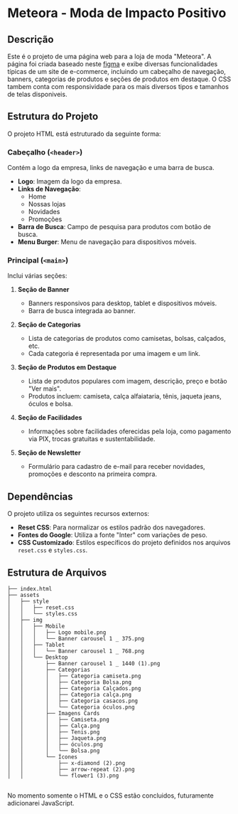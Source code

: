 # Meteora - Moda de Impacto Positivo

## Descrição

Este é o projeto de uma página web para a loja de moda "Meteora". A página foi criada baseado neste [figma](https://www.figma.com/file/2TLgt8UjsWUViWlmpXu5Fz/Challenge-Front-end-%7C-Loja-Meteora?node-id=2386%3A3188&mode=dev) e exibe diversas funcionalidades típicas de um site de e-commerce, incluindo um cabeçalho de navegação, banners, categorias de produtos e seções de produtos em destaque.
O CSS tambem conta com responsividade para os mais diversos tipos e tamanhos de telas disponiveis.

## Estrutura do Projeto

O projeto HTML está estruturado da seguinte forma:

### Cabeçalho (`<header>`)

Contém a logo da empresa, links de navegação e uma barra de busca.

- **Logo**: Imagem da logo da empresa.
- **Links de Navegação**: 
  - Home
  - Nossas lojas
  - Novidades
  - Promoções
- **Barra de Busca**: Campo de pesquisa para produtos com botão de busca.
- **Menu Burger**: Menu de navegação para dispositivos móveis.

### Principal (`<main>`)

Inclui várias seções:

1. **Seção de Banner**
   - Banners responsivos para desktop, tablet e dispositivos móveis.
   - Barra de busca integrada ao banner.

2. **Seção de Categorias**
   - Lista de categorias de produtos como camisetas, bolsas, calçados, etc.
   - Cada categoria é representada por uma imagem e um link.

3. **Seção de Produtos em Destaque**
   - Lista de produtos populares com imagem, descrição, preço e botão "Ver mais".
   - Produtos incluem: camiseta, calça alfaiataria, tênis, jaqueta jeans, óculos e bolsa.

4. **Seção de Facilidades**
   - Informações sobre facilidades oferecidas pela loja, como pagamento via PIX, trocas gratuitas e sustentabilidade.

5. **Seção de Newsletter**
   - Formulário para cadastro de e-mail para receber novidades, promoções e desconto na primeira compra.

## Dependências

O projeto utiliza os seguintes recursos externos:

- **Reset CSS**: Para normalizar os estilos padrão dos navegadores.
- **Fontes do Google**: Utiliza a fonte "Inter" com variações de peso.
- **CSS Customizado**: Estilos específicos do projeto definidos nos arquivos `reset.css` e `styles.css`.

## Estrutura de Arquivos

```plaintext
├── index.html
├── assets
│   ├── style
│   │   ├── reset.css
│   │   └── styles.css
│   ├── img
│   │   ├── Mobile
│   │   │   ├── Logo mobile.png
│   │   │   └── Banner carousel 1 _ 375.png
│   │   ├── Tablet
│   │   │   └── Banner carousel 1 _ 768.png
│   │   └── Desktop
│   │       ├── Banner carousel 1 _ 1440 (1).png
│   │       ├── Categorias
│   │       │   ├── Categoria camiseta.png
│   │       │   ├── Categoria Bolsa.png
│   │       │   ├── Categoria Calçados.png
│   │       │   ├── Categoria calça.png
│   │       │   ├── Categoria casacos.png
│   │       │   └── Categoria óculos.png
│   │       ├── Imagens Cards
│   │       │   ├── Camiseta.png
│   │       │   ├── Calça.png
│   │       │   ├── Tenis.png
│   │       │   ├── Jaqueta.png
│   │       │   ├── óculos.png
│   │       │   └── Bolsa.png
│   │       └── Ícones
│   │           ├── x-diamond (2).png
│   │           ├── arrow-repeat (2).png
│   │           └── flower1 (3).png
```
##
No momento somente o HTML e o CSS estão concluidos, futuramente adicionarei JavaScript.
